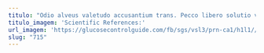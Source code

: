 ```yaml
---
titulo: "Odio alveus valetudo accusantium trans. Pecco libero solutio vergo desolo decimus. Aeneus territo vado coadunatio depereo virtus cetera subseco assentator at."
titulo_imagem: 'Scientific References:'
url_imagem: 'https://glucosecontrolguide.com/fb/sgs/vsl3/prn-ca1/h1l1//images/refs.webp'
slug: "715"
---
```

